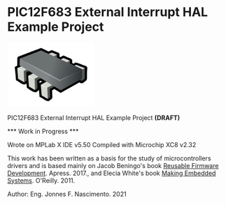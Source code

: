 # PIC12F683 External Interrupt HAL Example Project

<img src="chip.svg" width="200">

PIC12F683 External Interrupt HAL Example Project **(DRAFT)**

*** Work in Progress *** <br />

Wrote on MPLab X IDE v5.50
Compiled with Microchip XC8 v2.32

This work has been written as a basis for the study of microcontrollers drivers and is based mainly on Jacob Beningo's book <a target="_blank" href="https://www.amazon.com/Reusable-Firmware-Development-Practical-Approach/dp/1484232968">Reusable Firmware Development</a>. Apress. 2017., and Elecia White's book <a target="_blank" href="https://www.amazon.com/Making-Embedded-Systems-Patterns-Software/dp/1449302149">Making Embedded Systems</a>. O'Reilly. 2011.


Author: Eng. Jonnes F. Nascimento. 2021